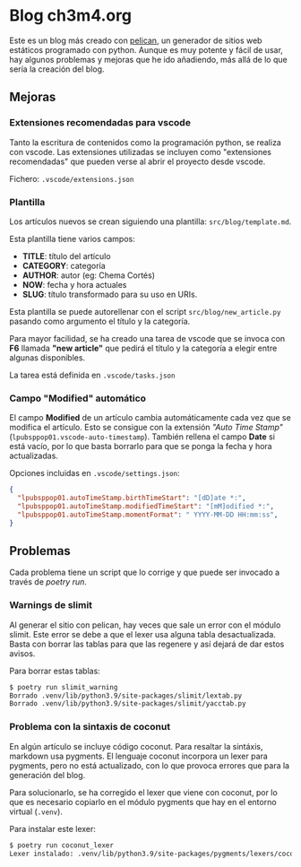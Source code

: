 # Blog ch3m4.org

Este es un blog más creado con [pelican][], un generador de sitios web estáticos programado con python. Aunque es muy potente y fácil de usar, hay algunos problemas y mejoras que he ido añadiendo, más allá de lo que sería la creación del blog.

## Mejoras

### Extensiones recomendadas para vscode

Tanto la escritura de contenidos como la programación python, se realiza con vscode. Las extensiones utilizadas se incluyen como "extensiones recomendadas" que pueden verse al abrir el proyecto desde vscode.

Fichero: `.vscode/extensions.json`

### Plantilla

Los artículos nuevos se crean siguiendo una plantilla: `src/blog/template.md`.

Esta plantilla tiene varios campos:

- **TITLE**: título del artículo
- **CATEGORY**: categoría
- **AUTHOR**: autor (eg: Chema Cortés)
- **NOW**: fecha y hora actuales
- **SLUG**: título transformado para su uso en URIs.

Esta plantilla se puede autorellenar con el script `src/blog/new_article.py` pasando como argumento el título y la categoría.

Para mayor facilidad, se ha creado una tarea de vscode que se invoca con **F6** llamada **"new article"** que pedirá el título y la categoría a elegir entre algunas disponibles.

La tarea está definida en `.vscode/tasks.json`

### Campo "Modified" automático

El campo **Modified** de un artículo cambia automáticamente cada vez que se modifica el artículo. Esto se consigue con la extensión _"Auto Time Stamp"_ (`lpubsppop01.vscode-auto-timestamp`). También rellena el campo **Date** si está vacío, por lo que basta borrarlo para que se ponga la fecha y hora actualizadas.

Opciones incluidas en `.vscode/settings.json`:

```json
{
  "lpubsppop01.autoTimeStamp.birthTimeStart": "[dD]ate *:",
  "lpubsppop01.autoTimeStamp.modifiedTimeStart": "[mM]odified *:",
  "lpubsppop01.autoTimeStamp.momentFormat": " YYYY-MM-DD HH:mm:ss",
}
```

## Problemas

Cada problema tiene un script que lo corrige y que puede ser invocado a través de _poetry run_.

### Warnings de slimit

Al generar el sitio con pelican, hay veces que sale un error con el módulo slimit. Este error se debe a que el lexer usa alguna tabla desactualizada. Basta con borrar las tablas para que las regenere y así dejará de dar estos avisos.

Para borrar estas tablas:

```bash
$ poetry run slimit_warning
Borrado .venv/lib/python3.9/site-packages/slimit/lextab.py
Borrado .venv/lib/python3.9/site-packages/slimit/yacctab.py
```

### Problema con la sintaxis de coconut

En algún artículo se incluye código coconut. Para resaltar la sintáxis, markdown usa pygments. El lenguaje coconut incorpora un lexer para pygments, pero no está actualizado, con lo que provoca errores que para la generación del blog.

Para solucionarlo, se ha corregido el lexer que viene con coconut, por lo que es necesario copiarlo en el módulo pygments que hay en el entorno virtual (`.venv`).

Para instalar este lexer:

```bash
$ poetry run coconut_lexer
Lexer instalado: .venv/lib/python3.9/site-packages/pygments/lexers/coconut.py
```

[pelican]: https://getpelican.com/
